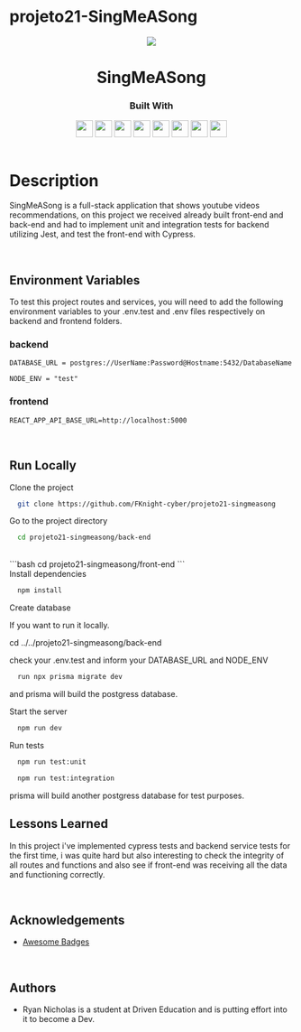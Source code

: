 # projeto21-SingMeASong
<p align="center">
  <img  src="https://notion-emojis.s3-us-west-2.amazonaws.com/prod/svg-twitter/1f399-fe0f.svg">
</p>
<h1 align="center">
  SingMeASong
</h1>
<div align="center">

  <h3>Built With</h3>

  <img src="https://img.shields.io/badge/PostgreSQL-316192?style=for-the-badge&logo=postgresql&logoColor=white" height="30px"/>
  <img src="https://img.shields.io/badge/TypeScript-007ACC?style=for-the-badge&logo=typescript&logoColor=white" height="30px"/>
  <img src="https://img.shields.io/badge/Node.js-43853D?style=for-the-badge&logo=node.js&logoColor=white" height="30px"/>  
  <img src="https://img.shields.io/badge/Express.js-404D59?style=for-the-badge&logo=express.js&logoColor=white" height="30px"/>
  <img src="https://img.shields.io/badge/Prisma-316192?style=for-the-badge&logo=prisma&logoColor=white" height="30px"/>
  <img src="https://img.shields.io/badge/Jest-316192?style=for-the-badge&logo=jest&logoColor=white" height="30px"/>
  <img src="https://img.shields.io/badge/React-316192?style=for-the-badge&logo=react&logoColor=white" height="30px"/>
  <img src="https://img.shields.io/badge/Cypress-316192?style=for-the-badge&logo=cypress&logoColor=white" height="30px"/>
  
  <!-- Badges source: https://dev.to/envoy_/150-badges-for-github-pnk -->
</div>

<br/>

# Description

SingMeASong is a full-stack application that shows youtube videos recommendations, on this project we received already built front-end and back-end
and had to implement unit and integration tests for backend utilizing Jest, and test the front-end with Cypress.

</br>

## Environment Variables

To test this project routes and services, you will need to add the following environment variables to your .env.test and .env files respectively on
backend and frontend folders.

### backend

`DATABASE_URL = postgres://UserName:Password@Hostname:5432/DatabaseName`

`NODE_ENV = "test"`

### frontend

`REACT_APP_API_BASE_URL=http://localhost:5000`

</br>

## Run Locally

Clone the project

```bash
  git clone https://github.com/FKnight-cyber/projeto21-singmeasong
```

Go to the project directory

```bash
  cd projeto21-singmeasong/back-end
```
</br>
```bash
  cd projeto21-singmeasong/front-end
```
</br>
Install dependencies

```bash
  npm install
```

Create database

If you want to run it locally.

cd ../../projeto21-singmeasong/back-end

check your .env.test and inform your DATABASE_URL and NODE_ENV

```bash
  run npx prisma migrate dev 
```

and prisma will build the postgress database.

Start the server

```bash
  npm run dev
```

Run tests

```bash
  npm run test:unit
```

```bash
  npm run test:integration
```

prisma will build another postgress database for test purposes.
</br>

## Lessons Learned

In this project i've implemented cypress tests and backend service tests for the first time, i was quite hard but also interesting to check the integrity
of all routes and functions and also see if front-end was receiving all the data and functioning correctly.

</br>

## Acknowledgements

-   [Awesome Badges](https://github.com/Envoy-VC/awesome-badges)

</br>

## Authors

-   Ryan Nicholas is a student at Driven Education and is putting effort into it to become a Dev.
<br/>

#
